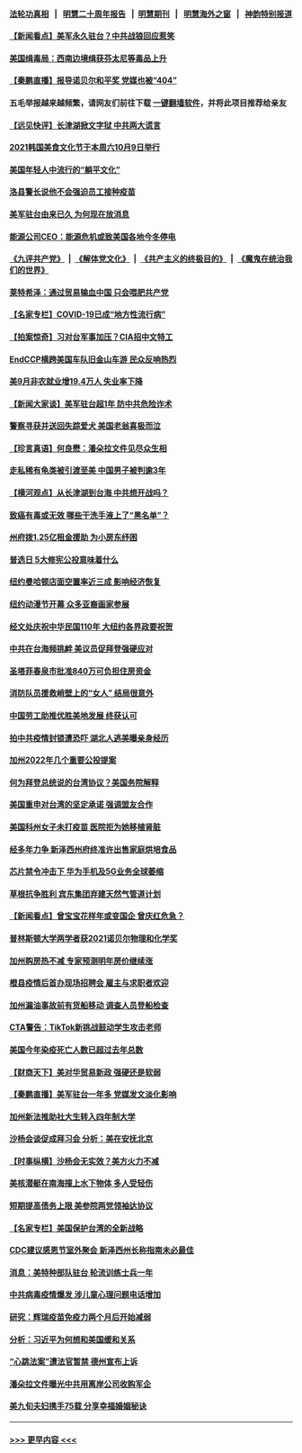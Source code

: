 #### [法轮功真相](https://github.com/gfw-breaker/truth/blob/master/README.md?t=0) &nbsp;&nbsp;|&nbsp;&nbsp; [明慧二十周年报告](https://github.com/gfw-breaker/mh-reports/blob/master/README.md?t=0) &nbsp;&nbsp;|&nbsp;&nbsp;[明慧期刊](https://github.com/gfw-breaker/mh-qikan) &nbsp;&nbsp;|&nbsp;&nbsp; [明慧海外之窗](https://github.com/gfw-breaker/mh-news/blob/master/README.md?t=0) &nbsp;&nbsp;|&nbsp;&nbsp; [神韵特别报道](https://github.com/gfw-breaker/mh-news/blob/master/shenyun.md?t=0)
#### [【新闻看点】美军永久驻台？中共战狼回应惹笑](../pages/nsc412/n13291643.md?t=10091001) 
#### [美国缉毒局：西南边境缉获芬太尼等毒品上升](../pages/nsc412/n13291706.md?t=10091001) 
#### [【秦鹏直播】报导诺贝尔和平奖 党媒也被“404”](../pages/nsc412/n13291722.md?t=10091001) 
#### 五毛举报越来越频繁，请网友们前往下载 [一键翻墙软件](https://github.com/gfw-breaker/ssr-accounts)，并将此项目推荐给亲友
#### [【远见快评】长津湖掀文字狱 中共两大谎言](../pages/nsc412/n13291720.md?t=10091001) 
#### [2021韩国美食文化节于本周六10月9日举行](../pages/nsc412/n13291798.md?t=10091001) 
#### [美国年轻人中流行的“躺平文化”](../pages/nsc412/n13291035.md?t=10091001) 
#### [洛县警长说他不会强迫员工接种疫苗](../pages/nsc412/n13291757.md?t=10091001) 
#### [美军驻台由来已久 为何现在放消息](../pages/nsc412/n13291689.md?t=10091001) 
#### [能源公司CEO：能源危机或致美国各地今冬停电](../pages/nsc412/n13291697.md?t=10091001) 
#### [《九评共产党》](https://github.com/begood0513/9ping.md/blob/master/README.md) &nbsp;|&nbsp; [《解体党文化》](../../../../jtdwh.md/blob/master/README.md)  &nbsp;|&nbsp; [《共产主义的终极目的》](../../../../gczydzjmd.md/blob/master/README.md) &nbsp;|&nbsp; [《魔鬼在统治我们的世界》](../../../../mgztzwmdsj.md/blob/master/README.md) 
#### [莱特希泽：通过贸易输血中国 只会喂肥共产党](../pages/nsc412/n13291582.md?t=10091001) 
#### [【名家专栏】COVID-19已成“地方性流行病”](../pages/nsc412/n13291040.md?t=10091001) 
#### [【拍案惊奇】习对台军事加压？CIA招中文特工](../pages/nsc412/n13291460.md?t=10091001) 
#### [EndCCP横跨美国车队旧金山车游 民众反响热烈](../pages/nsc412/n13289842.md?t=10091001) 
#### [美9月非农就业增19.4万人 失业率下降](../pages/nsc412/n13291250.md?t=10091001) 
#### [【新闻大家谈】美军驻台超1年 防中共危险诈术](../pages/nsc412/n13290981.md?t=10091001) 
#### [警察寻获并送回失踪爱犬 美国老翁喜极而泣](../pages/nsc412/n13290543.md?t=10091001) 
#### [【珍言真语】何良懋：潘朵拉文件见尽众生相](../pages/nsc412/n13290078.md?t=10091001) 
#### [走私稀有龟类被引渡至美 中国男子被判逾3年](../pages/nsc412/n13290249.md?t=10091001) 
#### [【横河观点】从长津湖到台海 中共想开战吗？](../pages/nsc412/n13289263.md?t=10091001) 
#### [致癌有毒或无效 哪些干洗手液上了“黑名单”？](../pages/nsc412/n13287053.md?t=10091001) 
#### [州府拨1.25亿租金援助 为小房东纾困](../pages/nsc412/n13289835.md?t=10091001) 
#### [普选日 5大修宪公投意味着什么](../pages/nsc412/n13289817.md?t=10091001) 
#### [纽约曼哈顿店面空置率近三成 影响经济恢复](../pages/nsc412/n13289826.md?t=10091001) 
#### [纽约动漫节开幕 众多亚裔画家参展](../pages/nsc412/n13289805.md?t=10091001) 
#### [经文处庆祝中华民国110年  大纽约各界政要祝贺](../pages/nsc412/n13289780.md?t=10091001) 
#### [中共在台海频挑衅 美议员促拜登强硬应对](../pages/nsc412/n13289729.md?t=10091001) 
#### [圣塔菲春泉市批准840万可负担住房资金](../pages/nsc412/n13289982.md?t=10091001) 
#### [消防队员援救峭壁上的“女人” 结局很意外](../pages/nsc412/n13289897.md?t=10091001) 
#### [中国劳工助推优胜美地发展 终获认可](../pages/nsc412/n13289938.md?t=10091001) 
#### [拍中共疫情封锁遭恐吓 湖北人逃美曝亲身经历](../pages/nsc412/n13289570.md?t=10091001) 
#### [加州2022年几个重要公投提案](../pages/nsc412/n13289754.md?t=10091001) 
#### [何为拜登总统说的台湾协议？美国务院解释](../pages/nsc412/n13289478.md?t=10091001) 
#### [美国重申对台湾的坚定承诺 强调盟友合作](../pages/nsc412/n13289505.md?t=10091001) 
#### [美国科州女子未打疫苗 医院拒为她移植肾脏](../pages/nsc412/n13289316.md?t=10091001) 
#### [经多年力争 新泽西州府终准许出售家庭烘培食品](../pages/nsc412/n13289626.md?t=10091001) 
#### [芯片禁令冲击下 华为手机及5G业务全球萎缩](../pages/nsc412/n13289266.md?t=10091001) 
#### [草根抗争胜利 宾东集团弃建天然气管道计划](../pages/nsc412/n13289556.md?t=10091001) 
#### [【新闻看点】曾宝宝花样年或变国企 曾庆红危急？](../pages/nsc412/n13289228.md?t=10091001) 
#### [普林斯顿大学两学者获2021诺贝尔物理和化学奖](../pages/nsc412/n13289196.md?t=10091001) 
#### [加州购房热不减 专家预测明年房价继续涨](../pages/nsc412/n13289509.md?t=10091001) 
#### [橙县疫情后首办现场招聘会 雇主与求职者欢迎](../pages/nsc412/n13289445.md?t=10091001) 
#### [加州漏油事故前有货船移动 调查人员登船检查](../pages/nsc412/n13289080.md?t=10091001) 
#### [CTA警告：TikTok新挑战鼓动学生攻击老师](../pages/nsc412/n13289351.md?t=10091001) 
#### [美国今年染疫死亡人数已超过去年总数](../pages/nsc412/n13289199.md?t=10091001) 
#### [【财商天下】美对华贸易新政 强硬还是软弱](../pages/nsc412/n13288977.md?t=10091001) 
#### [【秦鹏直播】美军驻台一年多 党媒发文淡化影响](../pages/nsc412/n13289248.md?t=10091001) 
#### [加州新法推助社大生转入四年制大学](../pages/nsc412/n13289052.md?t=10091001) 
#### [沙杨会谈促成拜习会 分析：美在安抚北京](../pages/nsc412/n13288880.md?t=10091001) 
#### [【时事纵横】沙杨会无实效？美方火力不减](../pages/nsc412/n13289235.md?t=10091001) 
#### [美核潜艇在南海撞上水下物体 多人受轻伤](../pages/nsc412/n13289209.md?t=10091001) 
#### [短期提高债务上限 美参院两党领袖达协议](../pages/nsc412/n13289183.md?t=10091001) 
#### [【名家专栏】美国保护台湾的全新战略](../pages/nsc412/n13288458.md?t=10091001) 
#### [CDC建议感恩节室外聚会 新泽西州长称指南未必最佳](../pages/nsc412/n13289159.md?t=10091001) 
#### [消息：美特种部队驻台 轮流训练士兵一年](../pages/nsc412/n13289127.md?t=10091001) 
#### [中共病毒疫情爆发 涉儿童心理问题电话增加](../pages/nsc412/n13289100.md?t=10091001) 
#### [研究：辉瑞疫苗免疫力两个月后开始减弱](../pages/nsc412/n13289084.md?t=10091001) 
#### [分析：习近平为何想和美国缓和关系](../pages/nsc412/n13289054.md?t=10091001) 
#### [“心跳法案”遭法官暂禁 德州宣布上诉](../pages/nsc412/n13288869.md?t=10091001) 
#### [潘朵拉文件曝光中共用离岸公司收购军企](../pages/nsc412/n13286748.md?t=10091001) 
#### [美九旬夫妇携手75载 分享幸福婚姻秘诀](../pages/nsc412/n13287693.md?t=10091001) 

----
#### [ >>> 更早内容 <<< ](../indexes/nsc412-earlier.md)

